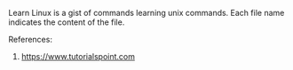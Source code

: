 Learn Linux is a gist of commands learning unix commands.
Each file name indicates the content of the file.

References:
1. https://www.tutorialspoint.com
